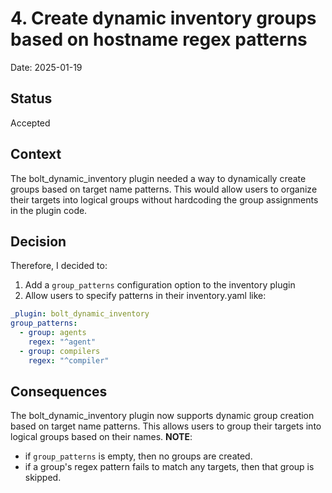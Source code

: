 # 4. Create dynamic inventory groups based on hostname regex patterns

Date: 2025-01-19

## Status

Accepted

## Context

The bolt_dynamic_inventory plugin needed a way to dynamically create groups based on target name patterns. This would allow users to organize their targets into logical groups without hardcoding the group assignments in the plugin code.

## Decision

Therefore, I decided to:

1. Add a `group_patterns` configuration option to the inventory plugin
1. Allow users to specify patterns in their inventory.yaml like:

```yaml
_plugin: bolt_dynamic_inventory
group_patterns:
  - group: agents
    regex: "^agent"
  - group: compilers
    regex: "^compiler"
```

## Consequences

The bolt_dynamic_inventory plugin now supports dynamic group creation based on target name patterns. This allows users to group their targets into logical groups based on their names.  **NOTE**:

* if `group_patterns` is empty, then no groups are created.
* if a group's regex pattern fails to match any targets, then that group is skipped.
